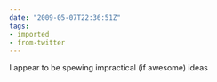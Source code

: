 ```yaml
---
date: "2009-05-07T22:36:51Z"
tags:
- imported
- from-twitter
---
```

I appear to be spewing impractical \(if awesome\) ideas
